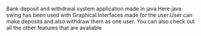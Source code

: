 Bank deposit and withdrwal system application made in java.Here java swing has been used with Graphical Interfaces made for the user.User can make deposits and also withdraw them as one user.
You can also check out all the other features that are avaliable
